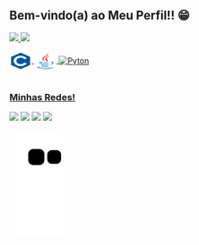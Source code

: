 ## Bem-vindo(a) ao Meu Perfil!! 😁

 <div>
  <a href="https://github.com/Felipe-Brandim">
  <img height="180em" src="https://github-readme-stats.vercel.app/api?username=Felipe-Brandim&show_icons=true&theme=tokyonight&include_all_commits=true&count_private=true"/>
  <img height="180em" src="https://github-readme-stats.vercel.app/api/top-langs/?username=Felipe-Brandim&layout=compact&langs_count=6&theme=tokyonight"/>
</div>
<div style="display: inline_block"><br>
  <img align="center" alt="C" height="30" width="40" src="https://raw.githubusercontent.com/devicons/devicon/master/icons/c/c-plain.svg">
  <img align="center" alt="Java" height="30" width="40" src="https://raw.githubusercontent.com/devicons/devicon/master/icons/java/java-original.svg">
    <img align="center" alt="Pyton" height="30" width="40"
    src= <img src="https://www.clipartmax.com/png/small/436-4366721_python-logo-clipart-zoo-python-logo-transparent-"> 

  
</div>
 
 <br>
 
  ### Minhas Redes!
 
<div> 
 
  <a href="https://www.instagram.com/felipe_brandim/" target="_blank"><img src="https://img.shields.io/badge/-Instagram-%23E4405F?style=for-the-badge&logo=instagram&logoColor=white" target="_blank"></a>
 <a href="https://discord.gg/j75FsRvh" target="_blank"><img src="https://img.shields.io/badge/Discord-7289DA?style=for-the-badge&logo=discord&logoColor=white" target="_blank"></a> 
  <a href = "mailto:felipe.brandim@gmail.com"><img src="https://img.shields.io/badge/-Gmail-%23333?style=for-the-badge&logo=gmail&logoColor=white" target="_blank"></a>
  <a href="https://www.linkedin.com/in/felipe-brandim/" target="_blank"><img src="https://img.shields.io/badge/-LinkedIn-%230077B5?style=for-the-badge&logo=linkedin&logoColor=white" target="_blank"></a> 
 
  ![Snake animation](https://github.com/Felipe-Brandim/Felipe-Brandim/blob/output/github-contribution-grid-snake.svg)

</div>
